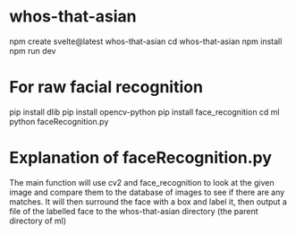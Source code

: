 # whos-that-asian

npm create svelte@latest whos-that-asian
cd whos-that-asian
npm install
npm run dev

# For raw facial recognition

pip install dlib
pip install opencv-python
pip install face_recognition
cd ml
python faceRecognition.py

# Explanation of faceRecognition.py

The main function will use cv2 and face_recognition to look at the given image and compare them to the database of images to see if there are any matches. It will then surround the face with a box and label it, then output a file of the labelled face to the whos-that-asian directory (the parent directory of ml)